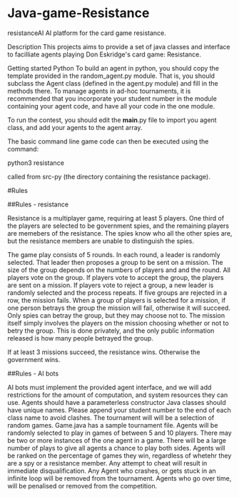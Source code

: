 # Java-game-Resistance
resistanceAI
AI platform for the card game resistance.

Description
This projects aims to provide a set of java classes and interface to facilliate agents playing Don Eskridge's card game: Resistance.

Getting started
Python
To build an agent in python, you should copy the template provided in the random_agent.py module. That is, you should subclass the Agent class (defined in the agent.py module) and fill in the methods there. To manage agents in ad-hoc tournaments, it is recommended that you incorporate your student number in the module containing your agent code, and have all your code in the one module.

To run the contest, you should edit the __main__.py file to import you agent class, and add your agents to the agent array.

The basic command line game code can then be executed using the command:

python3 resistance

called from src-py (the directory containing the resistance package).

#Rules

##Rules - resistance

Resistance is a multiplayer game, requiring at least 5 players. One third of the players are selected to be government spies, and the remaining players are memebers of the resistance. The spies know who all the other spies are, but the resistance members are unable to distinguish the spies.

The game play consists of 5 rounds. In each round, a leader is randomly selected. That leader then proposes a group to be sent on a mission. The size of the group depends on the numbers of players and and the round. All players vote on the group. If players vote to accept the group, the players are sent on a mission. If players vote to reject a group, a new leader is randomly selected and the process repeats. If five groups are rejected in a row, the mission fails. When a group of players is selected for a mission, if one person betrays the group the mission will fail, otherwise it will succeed. Only spies can betray the group, but they may choose not to. The mission itself simply involves the players on the mission choosing whether or not to betry the group. This is done privately, and the only public information released is how many people betrayed the group.

If at least 3 missions succeed, the resistance wins. Otherwise the government wins.

##Rules - AI bots

AI bots must implement the provided agent interface, and we will add restrictions for the amount of computation, and system resources they can use.
Agents should have a parameterless constructor
Java classes should have unique names. Please append your student number to the end of each class name to avoid clashes.
The tournament will will be a selection of random games. Game.java has a sample tournament file.
Agents will be randomly selected to play in games of between 5 and 10 players. There may be two or more instances of the one agent in a game.
There will be a large number of plays to give all agents a chance to play both sides.
Agents will be ranked on the percentage of games they win, regardless of whetehr they are a spy or a resistance member.
Any attempt to cheat will result in immediate disqualification.
Any Agent who crashes, or gets stuck in an infinite loop will be removed from the tournament.
Agents who go over time, will be penalised or removed from the competition.
